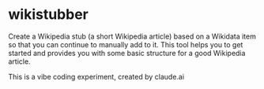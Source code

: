 # wikistubber
Create a Wikipedia stub (a short Wikipedia article) based on a Wikidata item so that you can continue to manually add to it. This tool helps you to get started and provides you with some basic structure for a good Wikipedia article.

This is a vibe coding experiment, created by claude.ai
